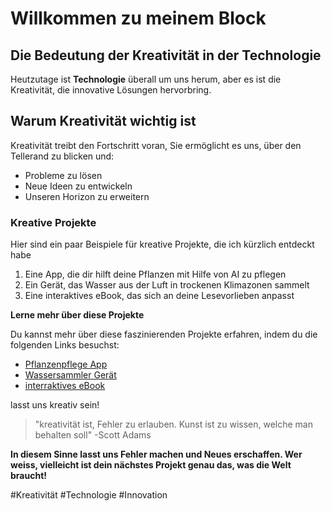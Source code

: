 # Willkommen zu meinem Block #

## Die Bedeutung der Kreativität in der Technologie ##

Heutzutage ist **Technologie** überall um uns herum, aber es ist die Kreativität, die innovative Lösungen hervorbring.

## Warum Kreativität wichtig ist ##

Kreativität treibt den Fortschritt voran, Sie ermöglicht es uns, über den Tellerand zu blicken und:

* Probleme zu lösen
* Neue Ideen zu entwickeln
* Unseren Horizon zu erweitern

### Kreative Projekte

Hier sind ein paar Beispiele für kreative Projekte, die ich kürzlich entdeckt habe

1. Eine App, die dir hilft deine Pflanzen mit Hilfe von AI zu pflegen
2. Ein Gerät, das Wasser aus der Luft in trockenen Klimazonen sammelt
3. Eine interaktives eBook, das sich an deine Lesevorlieben anpasst

**Lerne mehr über diese Projekte**

Du kannst mehr über diese faszinierenden Projekte erfahren, indem du die folgenden Links besuchst:

* [Pflanzenpflege App]()
* [Wassersammler Gerät]()
* [interraktives eBook]()

lasst uns kreativ sein!
    
>    "kreativität ist, Fehler zu erlauben. Kunst ist zu wissen, welche man behalten soll" -Scott Adams

**In diesem Sinne lasst uns Fehler machen und Neues erschaffen. Wer weiss, vielleicht ist dein nächstes Projekt genau das, was die Welt braucht!**

#Kreativität  #Technologie  #Innovation